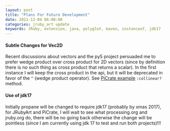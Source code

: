 ```yaml
---
layout: post
title: "Plans For Future Development"
date: 2021-12-04 06:00:00
categories: jruby_art update
keywords: JRuby, extension, java, polyglot, maven, instanceof, jdk17
---
```


#### Subtle Changes for Vec2D ####

Recent discussions about vectors and the py5 project persuaded me to prefer wedge product over cross product for 2D vectors (since by definition there is no such thing as cross product that returns a scalar). In the first instance I will keep the cross product in the api, but it will be deprecated  in favor of the `^` (wedge product operator). See [PiCrate example][picrate-example] ``:collinear?`` method.

#### Use of jdk17 ####

Initially propane will be changed to require jdk17 (probably by xmas 2017), for JRubyArt and PiCrate, I will wait to see what processing.org and jruby.org do, there will be no going back otherwise the change will be pointless (since I am currently using jdk 17 to test and run both projects)!!!

[picrate-example]:https://github.com/ruby-processing/picrate-examples/blob/master/demo/library/circle/lib/t_points.rb
